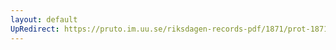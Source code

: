```yaml
---
layout: default
UpRedirect: https://pruto.im.uu.se/riksdagen-records-pdf/1871/prot-1871--fk--424/prot-1871--fk--424_094.pdf
---
```

